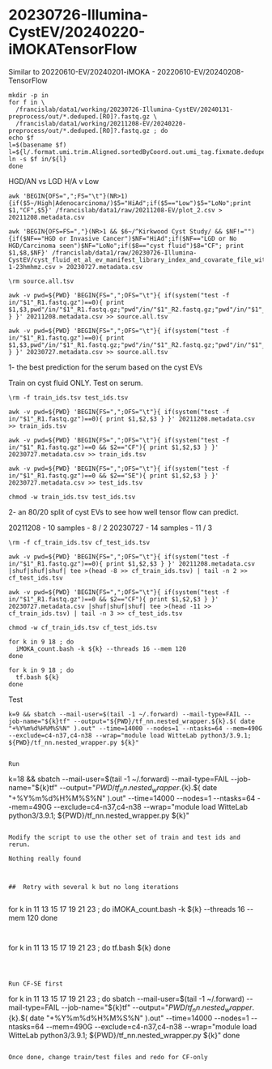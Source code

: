 

#	20230726-Illumina-CystEV/20240220-iMOKATensorFlow

Similar to 20220610-EV/20240201-iMOKA - 20220610-EV/20240208-TensorFlow

```
mkdir -p in
for f in \
  /francislab/data1/working/20230726-Illumina-CystEV/20240131-preprocess/out/*.deduped.[RO]?.fastq.gz \
  /francislab/data1/working/20211208-EV/20240220-preprocess/out/*.deduped.[RO]?.fastq.gz ; do
echo $f
l=$(basename $f)
l=${l/.format.umi.trim.Aligned.sortedByCoord.out.umi_tag.fixmate.deduped./_}
ln -s $f in/${l}
done
```

HGD/AN vs LGD
H/A v Low

```
awk 'BEGIN{OFS=",";FS="\t"}(NR>1){if($5~/High|Adenocarcinoma/)$5="HiAd";if($5=="Low")$5="LoNo";print $1,"CF",$5}' /francislab/data1/raw/20211208-EV/plot_2.csv > 20211208.metadata.csv

awk 'BEGIN{OFS=FS=","}(NR>1 && $6~/^Kirkwood Cyst Study/ && $NF!=""){if($NF=="HGD or Invasive Cancer")$NF="HiAd";if($NF=="LGD or No HGD/Carcinoma seen")$NF="LoNo";if($8=="cyst fluid")$8="CF"; print $1,$8,$NF}' /francislab/data1/raw/20230726-Illumina-CystEV/cyst_fluid_et_al_ev_manifest_library_index_and_covarate_file_with_analysis_groups_8-1-23hmhmz.csv > 20230727.metadata.csv
```

















```
\rm source.all.tsv

awk -v pwd=${PWD} 'BEGIN{FS=",";OFS="\t"}{ if(system("test -f in/"$1"_R1.fastq.gz")==0){ print $1,$3,pwd"/in/"$1"_R1.fastq.gz;"pwd"/in/"$1"_R2.fastq.gz;"pwd"/in/"$1"_O1.fastq.gz;"pwd"/in/"$1"_O2.fastq.gz" } }' 20211208.metadata.csv >> source.all.tsv

awk -v pwd=${PWD} 'BEGIN{FS=",";OFS="\t"}{ if(system("test -f in/"$1"_R1.fastq.gz")==0){ print $1,$3,pwd"/in/"$1"_R1.fastq.gz;"pwd"/in/"$1"_R2.fastq.gz;"pwd"/in/"$1"_O1.fastq.gz;"pwd"/in/"$1"_O2.fastq.gz" } }' 20230727.metadata.csv >> source.all.tsv

```


1- the best prediction for the serum based on the cyst EVs

Train on cyst fluid ONLY. Test on serum.
```
\rm -f train_ids.tsv test_ids.tsv

awk -v pwd=${PWD} 'BEGIN{FS=",";OFS="\t"}{ if(system("test -f in/"$1"_R1.fastq.gz")==0){ print $1,$2,$3 } }' 20211208.metadata.csv >> train_ids.tsv

awk -v pwd=${PWD} 'BEGIN{FS=",";OFS="\t"}{ if(system("test -f in/"$1"_R1.fastq.gz")==0 && $2=="CF"){ print $1,$2,$3 } }' 20230727.metadata.csv >> train_ids.tsv

awk -v pwd=${PWD} 'BEGIN{FS=",";OFS="\t"}{ if(system("test -f in/"$1"_R1.fastq.gz")==0 && $2=="SE"){ print $1,$2,$3 } }' 20230727.metadata.csv >> test_ids.tsv

chmod -w train_ids.tsv test_ids.tsv
```



2- an 80/20 split of cyst EVs to see how well tensor flow can predict.

20211208 - 10 samples - 8 / 2
20230727 - 14 samples - 11 / 3
```
\rm -f cf_train_ids.tsv cf_test_ids.tsv

awk -v pwd=${PWD} 'BEGIN{FS=",";OFS="\t"}{ if(system("test -f in/"$1"_R1.fastq.gz")==0){ print $1,$2,$3 } }' 20211208.metadata.csv |shuf|shuf|shuf| tee >(head -8 >> cf_train_ids.tsv) | tail -n 2 >> cf_test_ids.tsv

awk -v pwd=${PWD} 'BEGIN{FS=",";OFS="\t"}{ if(system("test -f in/"$1"_R1.fastq.gz")==0 && $2=="CF"){ print $1,$2,$3 } }' 20230727.metadata.csv |shuf|shuf|shuf| tee >(head -11 >> cf_train_ids.tsv) | tail -n 3 >> cf_test_ids.tsv

chmod -w cf_train_ids.tsv cf_test_ids.tsv
```



```
for k in 9 18 ; do
  iMOKA_count.bash -k ${k} --threads 16 --mem 120
done
```


```
for k in 9 18 ; do
  tf.bash ${k}
done

```




Test
```
k=9 && sbatch --mail-user=$(tail -1 ~/.forward) --mail-type=FAIL --job-name="${k}tf" --output="${PWD}/tf_nn.nested_wrapper.${k}.$( date "+%Y%m%d%H%M%S%N" ).out" --time=14000 --nodes=1 --ntasks=64 --mem=490G --exclude=c4-n37,c4-n38 --wrap="module load WitteLab python3/3.9.1; ${PWD}/tf_nn.nested_wrapper.py ${k}"


Run
```
k=18 && sbatch --mail-user=$(tail -1 ~/.forward) --mail-type=FAIL --job-name="${k}tf" --output="${PWD}/tf_nn.nested_wrapper.${k}.$( date "+%Y%m%d%H%M%S%N" ).out" --time=14000 --nodes=1 --ntasks=64 --mem=490G --exclude=c4-n37,c4-n38 --wrap="module load WitteLab python3/3.9.1; ${PWD}/tf_nn.nested_wrapper.py ${k}"

```

Modify the script to use the other set of train and test ids and rerun.

Nothing really found



##	Retry with several k but no long iterations


```
for k in 11 13 15 17 19 21 23 ; do
  iMOKA_count.bash -k ${k} --threads 16 --mem 120
done
```


```
for k in 11 13 15 17 19 21 23 ; do
  tf.bash ${k}
done

```



Run CF-SE first

```
for k in 11 13 15 17 19 21 23 ; do
sbatch --mail-user=$(tail -1 ~/.forward) --mail-type=FAIL --job-name="${k}tf" --output="${PWD}/tf_nn.nested_wrapper.${k}.$( date "+%Y%m%d%H%M%S%N" ).out" --time=14000 --nodes=1 --ntasks=64 --mem=490G --exclude=c4-n37,c4-n38 --wrap="module load WitteLab python3/3.9.1; ${PWD}/tf_nn.nested_wrapper.py ${k}"
done

```

Once done, change train/test files and redo for CF-only



